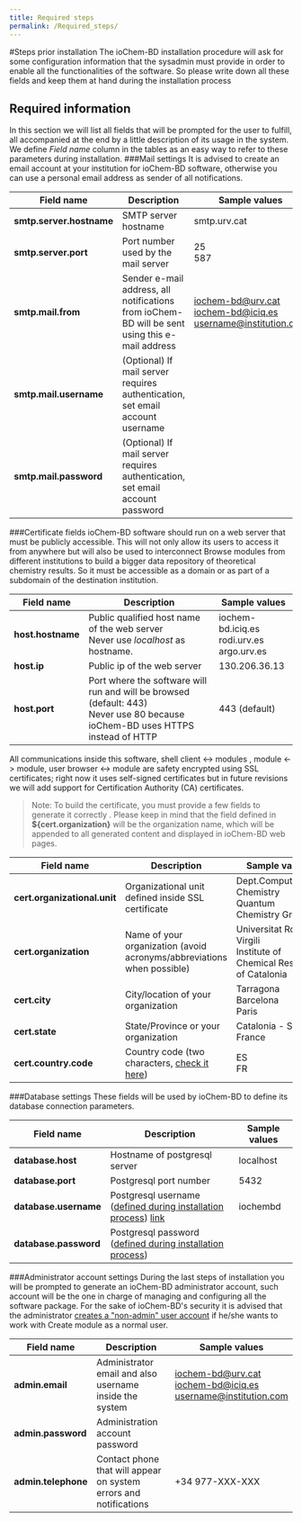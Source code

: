 ```yaml
---
title: Required steps
permalink: /Required_steps/
---
```

#Steps prior installation
The ioChem-BD installation procedure will ask for some configuration information that the sysadmin must provide in order to enable all the functionalities of the software.
So please write down all these fields and keep them at hand during the installation process
## Required information
In this section we will list all fields that will be prompted for the user to fulfill, all accompanied at the end by a little description of its usage in the system.
We define *Field name* column in the tables as an easy way to refer to these parameters during installation.
###Mail settings
<span id="mail"></span> It is advised to create an email account at your institution for ioChem-BD software, otherwise you can use a personal email address as sender of all notifications.

|Field name|Description|Sample values|
|----------|-----------|-------------|
|<strong>smtp.server.hostname</strong>|SMTP server hostname|smtp.urv.cat|
|<strong>smtp.server.port</strong>|Port number used by the mail server|25<br/>587|
|<strong>smtp.mail.from</strong>|Sender e-mail address, all notifications from ioChem-BD will be sent using this e-mail address|iochem-bd@urv.cat<br />iochem-bd@iciq.es<br />username@institution.com|
|<strong>smtp.mail.username</strong>|(Optional) If mail server requires authentication, set email account username||
|<strong>smtp.mail.password</strong>|(Optional) If mail server requires authentication, set email account password||

###Certificate fields
<span id="certificate"></span> ioChem-BD software should run on a web server that must be publicly accessible. This will not only allow its users to access it from anywhere but will also be used to interconnect Browse modules from different institutions to build a bigger data repository of theoretical chemistry results. So it must be accessible as a domain or as part of a subdomain of the destination institution.

| Field name | Description | Sample values |
|-----------|---------------|---------------| 
| **host.hostname** | Public qualified host name of the web server<br/>Never use *localhost* as hostname. | iochem-bd.iciq.es<br/>rodi.urv.es<br/>argo.urv.es|
|  **host.ip** | Public ip of the web server | 130.206.36.13 |
| **host.port** | Port where the software will run and will be browsed (default: 443) <br/>Never use 80 because ioChem-BD uses HTTPS instead of HTTP | 443 (default) |

All communications inside this software, shell client &lt;-&gt; modules , module &lt;-&gt; module, user browser &lt;-&gt; module are safety encrypted using SSL certificates; right now it uses self-signed certificates but in future revisions we will add support for Certification Authority (CA) certificates.
> Note: To build the certificate, you must provide a few fields to generate it correctly . Please keep in mind that the field defined in **${cert.organization}** will be the organization name, which will be appended to all generated content and displayed in ioChem-BD web pages.

| Field name | Description | Sample values |
|------------|-------------|---------------|
| **cert.organizational.unit** | Organizational unit defined inside SSL certificate|Dept.Computational Chemistry<br/>Quantum Chemistry Group |
| **cert.organization** | Name of your organization (avoid acronyms/abbreviations when possible) | Universitat Rovira i Virgili<br/>Institute of Chemical Research of Catalonia|
| **cert.city** | City/location of your organization | Tarragona<br/>Barcelona<br/>Paris |
| **cert.state** | State/Province or your organization | Catalonia - Spain<br/>France |
| **cert.country.code** | Country code (two characters, [check it here](http://www.nationsonline.org/oneworld/country_code_list.htm)) | ES<br/>FR |

###Database settings
These fields will be used by ioChem-BD to define its database connection parameters.

| Field name | Description | Sample values |
|------------|-------------|---------------|
| **database.host** | Hostname of postgresql server | localhost |
| **database.port** | Postgresql port number | 5432 |
| **database.username** | Postgresql username ([defined during installation process](/installation/installation.md#createdatabaseuser))  [link](https://iochem-bd.gitbooks.io/documentation/content/installation/installation.html#createdatabaseuser)  | iochembd |
| **database.password** | Postgresql password ([defined during installation process](/installation#createdatabaseuser "wikilink")) |          |

###Administrator account settings
<span id="admin"></span> During the last steps of installation you will be prompted to generate an ioChem-BD administrator account, such account will be the one in charge of managing and configuring all the software package.
For the sake of ioChem-BD's security it is advised that the administrator [creates a "non-admin" user account](/installation/Structure_generation#useraccountgeneration "wikilink") if he/she wants to work with Create module as a normal user.

|Field name|Description|Sample values|
|----------|-----------|-------------|
|**admin.email**|Administrator email and also username inside the system|iochem-bd@urv.cat<br />iochem-bd@iciq.es<br/>username@institution.com|
|**admin.password**|Administration account password||
|**admin.telephone**|Contact phone that will appear on system errors and notifications|+34 977-XXX-XXX|